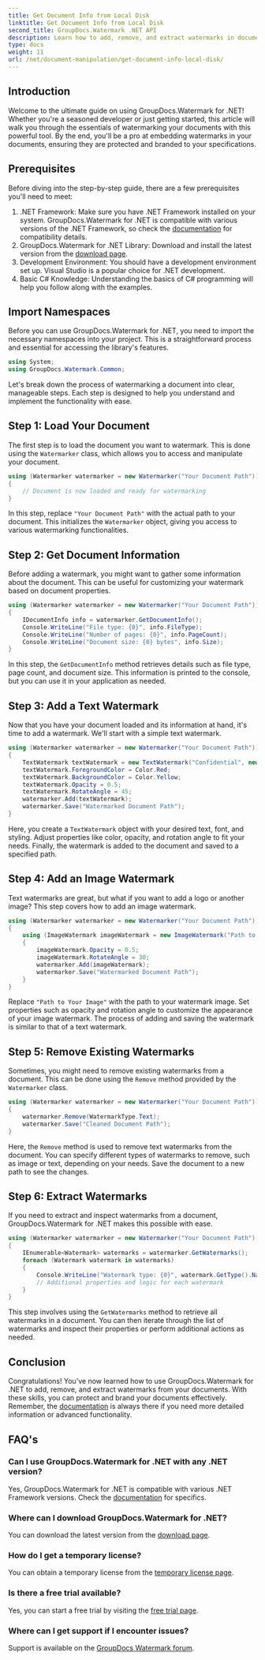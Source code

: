 ```yaml
---
title: Get Document Info from Local Disk
linktitle: Get Document Info from Local Disk
second_title: GroupDocs.Watermark .NET API
description: Learn how to add, remove, and extract watermarks in documents using GroupDocs.Watermark for .NET with this comprehensive step-by-step guide.
type: docs
weight: 11
url: /net/document-manipulation/get-document-info-local-disk/
---
```

## Introduction
Welcome to the ultimate guide on using GroupDocs.Watermark for .NET! Whether you're a seasoned developer or just getting started, this article will walk you through the essentials of watermarking your documents with this powerful tool. By the end, you'll be a pro at embedding watermarks in your documents, ensuring they are protected and branded to your specifications.
## Prerequisites
Before diving into the step-by-step guide, there are a few prerequisites you'll need to meet:
1. .NET Framework: Make sure you have .NET Framework installed on your system. GroupDocs.Watermark for .NET is compatible with various versions of the .NET Framework, so check the [documentation](https://reference.groupdocs.com/Watermark/net/) for compatibility details.
2. GroupDocs.Watermark for .NET Library: Download and install the latest version from the [download page](https://releases.groupdocs.com/Watermark/net/).
3. Development Environment: You should have a development environment set up. Visual Studio is a popular choice for .NET development.
4. Basic C# Knowledge: Understanding the basics of C# programming will help you follow along with the examples.
## Import Namespaces
Before you can use GroupDocs.Watermark for .NET, you need to import the necessary namespaces into your project. This is a straightforward process and essential for accessing the library's features.
```csharp
using System;
using GroupDocs.Watermark.Common;
```
Let's break down the process of watermarking a document into clear, manageable steps. Each step is designed to help you understand and implement the functionality with ease.
## Step 1: Load Your Document
The first step is to load the document you want to watermark. This is done using the `Watermarker` class, which allows you to access and manipulate your document.
```csharp
using (Watermarker watermarker = new Watermarker("Your Document Path"))
{
    // Document is now loaded and ready for watermarking
}
```
In this step, replace `"Your Document Path"` with the actual path to your document. This initializes the `Watermarker` object, giving you access to various watermarking functionalities.
## Step 2: Get Document Information
Before adding a watermark, you might want to gather some information about the document. This can be useful for customizing your watermark based on document properties.

```csharp
using (Watermarker watermarker = new Watermarker("Your Document Path"))
{
    IDocumentInfo info = watermarker.GetDocumentInfo();
    Console.WriteLine("File type: {0}", info.FileType);
    Console.WriteLine("Number of pages: {0}", info.PageCount);
    Console.WriteLine("Document size: {0} bytes", info.Size);
}
```
In this step, the `GetDocumentInfo` method retrieves details such as file type, page count, and document size. This information is printed to the console, but you can use it in your application as needed.
## Step 3: Add a Text Watermark
Now that you have your document loaded and its information at hand, it's time to add a watermark. We'll start with a simple text watermark.

```csharp
using (Watermarker watermarker = new Watermarker("Your Document Path"))
{
    TextWatermark textWatermark = new TextWatermark("Confidential", new Font("Arial", 36));
    textWatermark.ForegroundColor = Color.Red;
    textWatermark.BackgroundColor = Color.Yellow;
    textWatermark.Opacity = 0.5;
    textWatermark.RotateAngle = 45;
    watermarker.Add(textWatermark);
    watermarker.Save("Watermarked Document Path");
}
```
Here, you create a `TextWatermark` object with your desired text, font, and styling. Adjust properties like color, opacity, and rotation angle to fit your needs. Finally, the watermark is added to the document and saved to a specified path.
## Step 4: Add an Image Watermark
Text watermarks are great, but what if you want to add a logo or another image? This step covers how to add an image watermark.

```csharp
using (Watermarker watermarker = new Watermarker("Your Document Path"))
{
    using (ImageWatermark imageWatermark = new ImageWatermark("Path to Your Image"))
    {
        imageWatermark.Opacity = 0.5;
        imageWatermark.RotateAngle = 30;
        watermarker.Add(imageWatermark);
        watermarker.Save("Watermarked Document Path");
    }
}
```
Replace `"Path to Your Image"` with the path to your watermark image. Set properties such as opacity and rotation angle to customize the appearance of your image watermark. The process of adding and saving the watermark is similar to that of a text watermark.
## Step 5: Remove Existing Watermarks
Sometimes, you might need to remove existing watermarks from a document. This can be done using the `Remove` method provided by the `Watermarker` class.

```csharp
using (Watermarker watermarker = new Watermarker("Your Document Path"))
{
    watermarker.Remove(WatermarkType.Text);
    watermarker.Save("Cleaned Document Path");
}
```
Here, the `Remove` method is used to remove text watermarks from the document. You can specify different types of watermarks to remove, such as image or text, depending on your needs. Save the document to a new path to see the changes.
## Step 6: Extract Watermarks
If you need to extract and inspect watermarks from a document, GroupDocs.Watermark for .NET makes this possible with ease.

```csharp
using (Watermarker watermarker = new Watermarker("Your Document Path"))
{
    IEnumerable<Watermark> watermarks = watermarker.GetWatermarks();
    foreach (Watermark watermark in watermarks)
    {
        Console.WriteLine("Watermark type: {0}", watermark.GetType().Name);
        // Additional properties and logic for each watermark
    }
}
```
This step involves using the `GetWatermarks` method to retrieve all watermarks in a document. You can then iterate through the list of watermarks and inspect their properties or perform additional actions as needed.
## Conclusion
Congratulations! You've now learned how to use GroupDocs.Watermark for .NET to add, remove, and extract watermarks from your documents. With these skills, you can protect and brand your documents effectively. Remember, the [documentation](https://reference.groupdocs.com/Watermark/net/) is always there if you need more detailed information or advanced functionality.
## FAQ's
### Can I use GroupDocs.Watermark for .NET with any .NET version?
Yes, GroupDocs.Watermark for .NET is compatible with various .NET Framework versions. Check the [documentation](https://reference.groupdocs.com/Watermark/net/) for specifics.
### Where can I download GroupDocs.Watermark for .NET?
You can download the latest version from the [download page](https://releases.groupdocs.com/Watermark/net/).
### How do I get a temporary license?
You can obtain a temporary license from the [temporary license page](https://purchase.groupdocs.com/temporary-license/).
### Is there a free trial available?
Yes, you can start a free trial by visiting the [free trial page](https://releases.groupdocs.com/).
### Where can I get support if I encounter issues?
Support is available on the [GroupDocs Watermark forum](https://forum.groupdocs.com/c/watermark/19).
